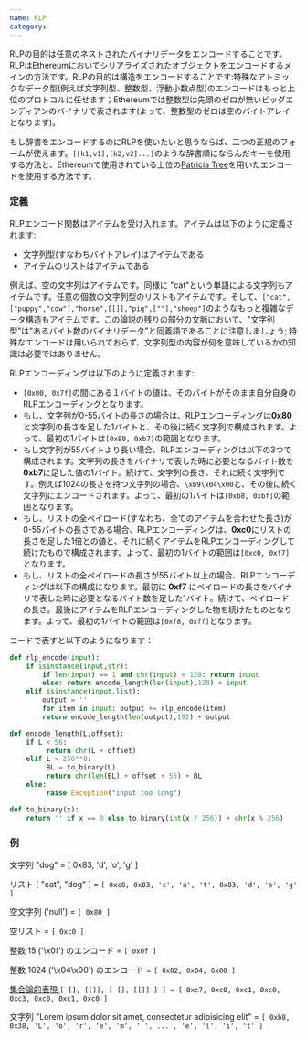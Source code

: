 ```yaml
---
name: RLP
category: 
---
```


RLPの目的は任意のネストされたバイナリデータをエンコードすることです。RLPはEthereumにおいてシリアライズされたオブジェクトをエンコードするメインの方法です。RLPの目的は構造をエンコードすることです:特殊なアトミックなデータ型(例えば文字列型、整数型、浮動小数点型)のエンコードはもっと上位のプロトコルに任せます；Ethereumでは整数型は先頭のゼロが無いビッグエンディアンのバイナリで表されます(よって、整数型のゼロは空のバイトアレイとなります)。

もし辞書をエンコードするのにRLPを使いたいと思うならば、二つの正規のフォームが使えます。`[[k1,v1],[k2,v2]...]`のような辞書順にならんだキーを使用する方法と、Ethereumで使用されている上位の[Patricia Tree](./Patricia-Tree)を用いたエンコードを使用する方法です。


### 定義

RLPエンコード関数はアイテムを受け入れます。アイテムは以下のように定義されます:

* 文字列型(すなわちバイトアレイ)はアイテムである
* アイテムのリストはアイテムである

例えば、空の文字列はアイテムです。同様に "cat"という単語による文字列もアイテムです。任意の個数の文字列型のリストもアイテムです。そして、`["cat",["puppy","cow"],"horse",[[]],"pig",[""],"sheep"]`のようなもっと複雑なデータ構造もアイテムです。この論説の残りの部分の文脈において、"文字列型"は"あるバイト数のバイナリデータ"と同義語であることに注意しましょう; 特殊なエンコードは用いられておらず、文字列型の内容が何を意味しているかの知識は必要ではありません。

RLPエンコーディングは以下のように定義されます:

* `[0x00, 0x7f]`の間にある１バイトの値は、そのバイトがそのまま自分自身のRLPエンコーディングとなります。
* もし、文字列が0-55バイトの長さの場合は、RLPエンコーディングは**0x80**と文字列の長さを足した1バイトと、その後に続く文字列で構成されます。よって、最初の1バイトは`[0x80, 0xb7]`の範囲となります。
* もし文字列が55バイトより長い場合、RLPエンコーディングは以下の3つで構成されます。文字列の長さをバイナリで表した時に必要となるバイト数を**0xb7**に足した値の1バイト。続けて、文字列の長さ、それに続く文字列です。例えば1024の長さを持つ文字列の場合、`\xb9\x04\x00`と、その後に続く文字列にエンコードされます。よって、最初の1バイトは`[0xb8, 0xbf]`の範囲となります。
* もし、リストの全ペイロード(すなわち、全てのアイテムを合わせた長さ)が0-55バイトの長さである場合、RLPエンコーディングは、**0xc0**にリストの長さを足した1倍との値と、それに続くアイテムをRLPエンコーディングして続けたもので構成されます。よって、最初の1バイトの範囲は`[0xc0, 0xf7]`となります。
* もし、リストの全ペイロードの長さが55バイト以上の場合、RLPエンコーディングは以下の構成になります。最初に **0xf7** にペイロードの長さをバイナリで表した時に必要となるバイト数を足した1バイト。続けて、ペイロードの長さ。最後にアイテムをRLPエンコーディングした物を続けたものとなります。よって、最初の1バイトの範囲は`[0xf8, 0xff]`となります。


コードで表すと以下のようになります：

```python
def rlp_encode(input):
    if isinstance(input,str):
        if len(input) == 1 and chr(input) < 128: return input
        else: return encode_length(len(input),128) + input
    elif isinstance(input,list):
        output = ''
        for item in input: output += rlp_encode(item)
        return encode_length(len(output),192) + output

def encode_length(L,offset):
    if L < 56:
         return chr(L + offset)
    elif L < 256**8:
         BL = to_binary(L)
         return chr(len(BL) + offset + 55) + BL
    else:
         raise Exception("input too long")

def to_binary(x):
    return '' if x == 0 else to_binary(int(x / 256)) + chr(x % 256)
```

### 例

文字列 "dog" = [ 0x83, 'd', 'o', 'g' ]

リスト [ "cat", "dog" ] = `[ 0xc8, 0x83, 'c', 'a', 't', 0x83, 'd', 'o', 'g' ]`

空文字列 ('null') = `[ 0x80 ]`

空リスト = `[ 0xc0 ]`

整数 15 ('\x0f') のエンコード = `[ 0x0f ]`

整数 1024 ('\x04\x00') のエンコード = `[ 0x82, 0x04, 0x00 ]`

[ 集合論的表現 ](http://en.wikipedia.org/wiki/Set-theoretic_definition_of_natural_numbers)  `[ [], [[]], [ [], [[]] ] ] = [ 0xc7, 0xc0, 0xc1, 0xc0, 0xc3, 0xc0, 0xc1, 0xc0 ]`

文字列 "Lorem ipsum dolor sit amet, consectetur adipisicing elit" = `[ 0xb8, 0x38, 'L', 'o', 'r', 'e', 'm', ' ', ... , 'e', 'l', 'i', 't' ]`